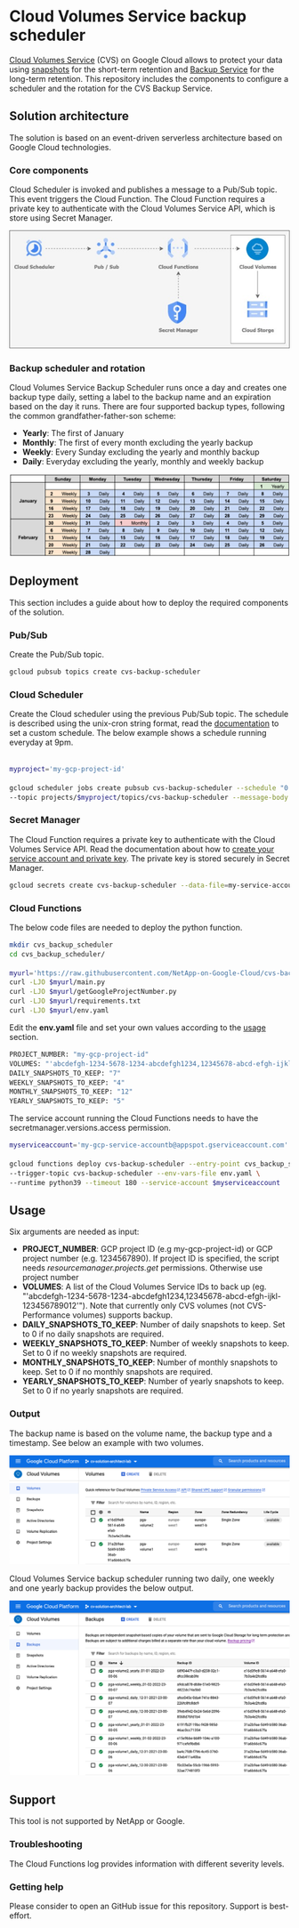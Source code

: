 # Cloud Volumes Service backup scheduler

[Cloud Volumes Service](https://cloud.google.com/architecture/partners/netapp-cloud-volumes/overview) (CVS) on Google Cloud allows to protect your data using [snapshots](https://cloud.google.com/architecture/partners/netapp-cloud-volumes/creating-volume-snapshots) for the short-term retention and [Backup Service](https://cloud.google.com/architecture/partners/netapp-cloud-volumes/back-up) for the long-term retention. This repository includes the components to configure a scheduler and the rotation for the CVS Backup Service.

## Solution architecture

The solution is based on an event-driven serverless architecture based on Google Cloud technologies. 

### Core components

Cloud Scheduler is invoked and publishes a message to a Pub/Sub topic. This event triggers the Cloud Function. The Cloud Function requires a private key to authenticate with the Cloud Volumes Service API, which is store using Secret Manager.

<img src="images/cvs-backup-scheduler.jpg">

### Backup scheduler and rotation

Cloud Volumes Service Backup Scheduler runs once a day and creates one backup type daily, setting a label to the backup name and an expiration based on the day it runs. There are four supported backup types, following the common grandfather-father-son scheme:

* **Yearly**: The first of January
* **Monthly**: The first of every month excluding the yearly backup
* **Weekly**: Every Sunday excluding the yearly and monthly backup
* **Daily**: Everyday excluding the yearly, monthly and weekly backup

<img src="images/grandfather-father-son.jpg">

## Deployment

This section includes a guide about how to deploy the required components of the solution.

### Pub/Sub

Create the Pub/Sub topic.

```bash
gcloud pubsub topics create cvs-backup-scheduler
```

### Cloud Scheduler

Create the Cloud scheduler using the previous Pub/Sub topic. The schedule is described using the unix-cron string format, read the [documentation](https://cloud.google.com/scheduler/docs/configuring/cron-job-schedules) to set a custom schedule. The below example shows a schedule running everyday at 9pm.

```bash

myproject='my-gcp-project-id'

gcloud scheduler jobs create pubsub cvs-backup-scheduler --schedule "0 23 * * *" \
--topic projects/$myproject/topics/cvs-backup-scheduler --message-body "none"
```

### Secret Manager

The Cloud Function requires a private key to authenticate with the Cloud Volumes Service API. Read the documentation about how to [create your service account and private key](https://cloud.google.com/architecture/partners/netapp-cloud-volumes/api#creating_your_service_account_and_private_key). The private key is stored securely in Secret Manager.


```bash
gcloud secrets create cvs-backup-scheduler --data-file=my-service-account.json
```

### Cloud Functions

The below code files are needed to deploy the python function.

```bash
mkdir cvs_backup_scheduler
cd cvs_backup_scheduler/

myurl='https://raw.githubusercontent.com/NetApp-on-Google-Cloud/cvs-backup-scheduler/main'
curl -LJO $myurl/main.py
curl -LJO $myurl/getGoogleProjectNumber.py
curl -LJO $myurl/requirements.txt
curl -LJO $myurl/env.yaml
```
Edit the **env.yaml** file and set your own values according to the [usage](#usage) section.

```bash
PROJECT_NUMBER: "my-gcp-project-id"
VOLUMES: "'abcdefgh-1234-5678-1234-abcdefgh1234,12345678-abcd-efgh-ijkl-123456789012'"
DAILY_SNAPSHOTS_TO_KEEP: "7"
WEEKLY_SNAPSHOTS_TO_KEEP: "4"
MONTHLY_SNAPSHOTS_TO_KEEP: "12"
YEARLY_SNAPSHOTS_TO_KEEP: "5"
```

The service account running the Cloud Functions needs to have the secretmanager.versions.access permission.

```bash
myserviceaccount='my-gcp-service-accountb@appspot.gserviceaccount.com'

gcloud functions deploy cvs-backup-scheduler --entry-point cvs_backup_scheduler \
--trigger-topic cvs-backup-scheduler --env-vars-file env.yaml \
--runtime python39 --timeout 180 --service-account $myserviceaccount
```

## Usage

Six arguments are needed as input:

* **PROJECT_NUMBER**: GCP project ID (e.g my-gcp-project-id) or GCP project number (e.g. 1234567890). If project ID is specified, the script needs *resourcemanager.projects.get* permissions. Otherwise use project number
* **VOLUMES**: A list of the Cloud Volumes Service IDs to back up (eg. "'abcdefgh-1234-5678-1234-abcdefgh1234,12345678-abcd-efgh-ijkl-123456789012'"). Note that currently only CVS volumes (not CVS-Performance volumes) supports backup.
* **DAILY_SNAPSHOTS_TO_KEEP**: Number of daily snapshots to keep. Set to 0 if no daily snapshots are required.
* **WEEKLY_SNAPSHOTS_TO_KEEP**: Number of weekly snapshots to keep. Set to 0 if no weekly snapshots are required.
* **MONTHLY_SNAPSHOTS_TO_KEEP**: Number of monthly snapshots to keep. Set to 0 if no monthly snapshots are required.
* **YEARLY_SNAPSHOTS_TO_KEEP**: Number of yearly snapshots to keep. Set to 0 if no yearly snapshots are required.

### Output

The backup name is based on the volume name, the backup type and a timestamp. See below an example with two volumes.

<img src="images/example1.jpg">

Cloud Volumes Service backup scheduler running two daily, one weekly and one yearly backup provides the below output.

<img src="images/example2.jpg">

## Support
This tool is not supported by NetApp or Google.

### Troubleshooting

The Cloud Functions log provides information with different severity levels.

### Getting help

Please consider to open an GitHub issue for this repository. Support is best-effort.

